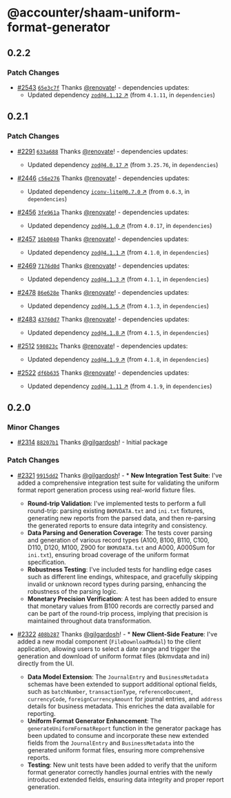 # @accounter/shaam-uniform-format-generator

## 0.2.2

### Patch Changes

- [#2543](https://github.com/Urigo/accounter-fullstack/pull/2543)
  [`65e3c7f`](https://github.com/Urigo/accounter-fullstack/commit/65e3c7f01993eb4f41244a40feefefa08b31a4e6)
  Thanks [@renovate](https://github.com/apps/renovate)! - dependencies updates:
  - Updated dependency [`zod@4.1.12` ↗︎](https://www.npmjs.com/package/zod/v/4.1.12) (from
    `4.1.11`, in `dependencies`)

## 0.2.1

### Patch Changes

- [#2291](https://github.com/Urigo/accounter-fullstack/pull/2291)
  [`633a688`](https://github.com/Urigo/accounter-fullstack/commit/633a68824433dcd4df7be7e9c118ddadbf9a2029)
  Thanks [@renovate](https://github.com/apps/renovate)! - dependencies updates:
  - Updated dependency [`zod@4.0.17` ↗︎](https://www.npmjs.com/package/zod/v/4.0.17) (from
    `3.25.76`, in `dependencies`)

- [#2446](https://github.com/Urigo/accounter-fullstack/pull/2446)
  [`c56e276`](https://github.com/Urigo/accounter-fullstack/commit/c56e276f6e2addab88cd9fcd11b68fbc15c6f41a)
  Thanks [@renovate](https://github.com/apps/renovate)! - dependencies updates:
  - Updated dependency [`iconv-lite@0.7.0` ↗︎](https://www.npmjs.com/package/iconv-lite/v/0.7.0)
    (from `0.6.3`, in `dependencies`)

- [#2456](https://github.com/Urigo/accounter-fullstack/pull/2456)
  [`3fe961a`](https://github.com/Urigo/accounter-fullstack/commit/3fe961a8338359ed544ce4de5730a1898fb1cc43)
  Thanks [@renovate](https://github.com/apps/renovate)! - dependencies updates:
  - Updated dependency [`zod@4.1.0` ↗︎](https://www.npmjs.com/package/zod/v/4.1.0) (from `4.0.17`,
    in `dependencies`)

- [#2457](https://github.com/Urigo/accounter-fullstack/pull/2457)
  [`16b0040`](https://github.com/Urigo/accounter-fullstack/commit/16b0040862d1bf9d65eb9829e8eb33117d60a1c2)
  Thanks [@renovate](https://github.com/apps/renovate)! - dependencies updates:
  - Updated dependency [`zod@4.1.1` ↗︎](https://www.npmjs.com/package/zod/v/4.1.1) (from `4.1.0`,
    in `dependencies`)

- [#2469](https://github.com/Urigo/accounter-fullstack/pull/2469)
  [`7176d0d`](https://github.com/Urigo/accounter-fullstack/commit/7176d0d3e1808cc1800e1cabe121b380f0480d63)
  Thanks [@renovate](https://github.com/apps/renovate)! - dependencies updates:
  - Updated dependency [`zod@4.1.3` ↗︎](https://www.npmjs.com/package/zod/v/4.1.3) (from `4.1.1`,
    in `dependencies`)

- [#2478](https://github.com/Urigo/accounter-fullstack/pull/2478)
  [`86e628e`](https://github.com/Urigo/accounter-fullstack/commit/86e628e40cc0d8fac239cfea2563326094013df4)
  Thanks [@renovate](https://github.com/apps/renovate)! - dependencies updates:
  - Updated dependency [`zod@4.1.5` ↗︎](https://www.npmjs.com/package/zod/v/4.1.5) (from `4.1.3`,
    in `dependencies`)

- [#2483](https://github.com/Urigo/accounter-fullstack/pull/2483)
  [`43760d7`](https://github.com/Urigo/accounter-fullstack/commit/43760d77cb29ea44257d37ca0bc7a97e17aa1c89)
  Thanks [@renovate](https://github.com/apps/renovate)! - dependencies updates:
  - Updated dependency [`zod@4.1.8` ↗︎](https://www.npmjs.com/package/zod/v/4.1.8) (from `4.1.5`,
    in `dependencies`)

- [#2512](https://github.com/Urigo/accounter-fullstack/pull/2512)
  [`590823c`](https://github.com/Urigo/accounter-fullstack/commit/590823cf7105b018a3127abc2343ac714f2845ac)
  Thanks [@renovate](https://github.com/apps/renovate)! - dependencies updates:
  - Updated dependency [`zod@4.1.9` ↗︎](https://www.npmjs.com/package/zod/v/4.1.9) (from `4.1.8`,
    in `dependencies`)

- [#2522](https://github.com/Urigo/accounter-fullstack/pull/2522)
  [`df6b635`](https://github.com/Urigo/accounter-fullstack/commit/df6b63558a951ae7a318515d1d8b86b1b49a74a0)
  Thanks [@renovate](https://github.com/apps/renovate)! - dependencies updates:
  - Updated dependency [`zod@4.1.11` ↗︎](https://www.npmjs.com/package/zod/v/4.1.11) (from `4.1.9`,
    in `dependencies`)

## 0.2.0

### Minor Changes

- [#2314](https://github.com/Urigo/accounter-fullstack/pull/2314)
  [`88207b1`](https://github.com/Urigo/accounter-fullstack/commit/88207b1f3fbafbd67b67fe8edca6a576d42e25bd)
  Thanks [@gilgardosh](https://github.com/gilgardosh)! - Initial package

### Patch Changes

- [#2321](https://github.com/Urigo/accounter-fullstack/pull/2321)
  [`9915dd2`](https://github.com/Urigo/accounter-fullstack/commit/9915dd2c0f7f78103320bc99dabd2de2384bbfbc)
  Thanks [@gilgardosh](https://github.com/gilgardosh)! - \* **New Integration Test Suite**: I've
  added a comprehensive integration test suite for validating the uniform format report generation
  process using real-world fixture files.
  - **Round-trip Validation**: I've implemented tests to perform a full round-trip: parsing existing
    `BKMVDATA.txt` and `ini.txt` fixtures, generating new reports from the parsed data, and then
    re-parsing the generated reports to ensure data integrity and consistency.
  - **Data Parsing and Generation Coverage**: The tests cover parsing and generation of various
    record types (A100, B100, B110, C100, D110, D120, M100, Z900 for `BKMVDATA.txt` and A000,
    A000Sum for `ini.txt`), ensuring broad coverage of the uniform format specification.
  - **Robustness Testing**: I've included tests for handling edge cases such as different line
    endings, whitespace, and gracefully skipping invalid or unknown record types during parsing,
    enhancing the robustness of the parsing logic.
  - **Monetary Precision Verification**: A test has been added to ensure that monetary values from
    B100 records are correctly parsed and can be part of the round-trip process, implying that
    precision is maintained throughout data transformation.

- [#2322](https://github.com/Urigo/accounter-fullstack/pull/2322)
  [`408b287`](https://github.com/Urigo/accounter-fullstack/commit/408b287588f1753776cd98755383fc269d7410fb)
  Thanks [@gilgardosh](https://github.com/gilgardosh)! - \* **New Client-Side Feature**: I've added
  a new modal component (`FileDownloadModal`) to the client application, allowing users to select a
  date range and trigger the generation and download of uniform format files (bkmvdata and ini)
  directly from the UI.
  - **Data Model Extension**: The `JournalEntry` and `BusinessMetadata` schemas have been extended
    to support additional optional fields, such as `batchNumber`, `transactionType`,
    `referenceDocument`, `currencyCode`, `foreignCurrencyAmount` for journal entries, and `address`
    details for business metadata. This enriches the data available for reporting.
  - **Uniform Format Generator Enhancement**: The `generateUniformFormatReport` function in the
    generator package has been updated to consume and incorporate these new extended fields from the
    `JournalEntry` and `BusinessMetadata` into the generated uniform format files, ensuring more
    comprehensive reports.
  - **Testing**: New unit tests have been added to verify that the uniform format generator
    correctly handles journal entries with the newly introduced extended fields, ensuring data
    integrity and proper report generation.
